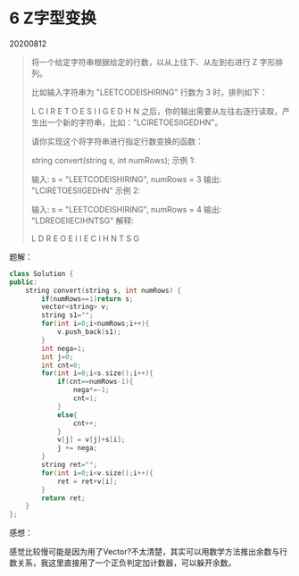 # 6 Z字型变换

20200812

> 将一个给定字符串根据给定的行数，以从上往下、从左到右进行 Z 字形排列。
>
> 比如输入字符串为 "LEETCODEISHIRING" 行数为 3 时，排列如下：
>
> L   C   I   R
> E T O E S I I G
> E   D   H   N
> 之后，你的输出需要从左往右逐行读取，产生出一个新的字符串，比如："LCIRETOESIIGEDHN"。
>
> 请你实现这个将字符串进行指定行数变换的函数：
>
> string convert(string s, int numRows);
> 示例 1:
>
> 输入: s = "LEETCODEISHIRING", numRows = 3
> 输出: "LCIRETOESIIGEDHN"
> 示例 2:
>
> 输入: s = "LEETCODEISHIRING", numRows = 4
> 输出: "LDREOEIIECIHNTSG"
> 解释:
>
> L     D     R
> E   O E   I I
> E C   I H   N
> T     S     G

题解：

```cpp
class Solution {
public:
    string convert(string s, int numRows) {
        if(numRows==1)return s;
        vector<string> v;
        string s1="";
        for(int i=0;i<numRows;i++){
            v.push_back(s1);
        }
        int nega=1;
        int j=0;
        int cnt=0;
        for(int i=0;i<s.size();i++){
            if(cnt==numRows-1){
                nega*=-1;
                cnt=1;
            }
            else{
                cnt++;
            }
            v[j] = v[j]+s[i];
            j += nega;
        }
        string ret="";
        for(int i=0;i<v.size();i++){
            ret = ret+v[i];
        }
        return ret;
    }
};
```

感想：

感觉比较慢可能是因为用了Vector?不太清楚，其实可以用数学方法推出余数与行数关系，我这里直接用了一个正负判定加计数器，可以躲开余数。

